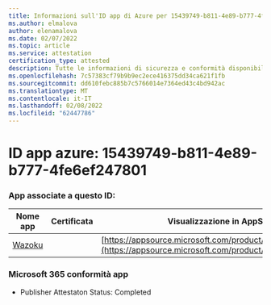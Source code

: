 ```yaml
---
title: Informazioni sull'ID app di Azure per 15439749-b811-4e89-b777-4fe6ef247801
ms.author: elmalova
author: elenamalova
ms.date: 02/07/2022
ms.topic: article
ms.service: attestation
certification_type: attested
description: Tutte le informazioni di sicurezza e conformità disponibili per 15439749-b811-4e89-b777-4fe6ef247801.
ms.openlocfilehash: 7c57383cf79b9b9ec2ece416375dd34ca621f1fb
ms.sourcegitcommit: dd610febc885b7c5766014e7364ed43c4bd942ac
ms.translationtype: MT
ms.contentlocale: it-IT
ms.lasthandoff: 02/08/2022
ms.locfileid: "62447786"
---
```

# <a name="azure-app-id-15439749-b811-4e89-b777-4fe6ef247801"></a>ID app azure: 15439749-b811-4e89-b777-4fe6ef247801


### <a name="apps-associated-with-this-id"></a>App associate a questo ID:
| **Nome app** | **Certificata** | **Visualizzazione in AppSource** |
|--------------|---------------|-----------------------|
| [Wazoku](https://docs.microsoft.com/microsoft-365-app-certification/forward/WA200003384) |  | [https://appsource.microsoft.com/product/office/WA200003384](https://appsource.microsoft.com/product/office/WA200003384) |

### <a name="microsoft-365-app-compliance-status"></a>Microsoft 365 conformità app
- Publisher Attestaton Status: Completed
